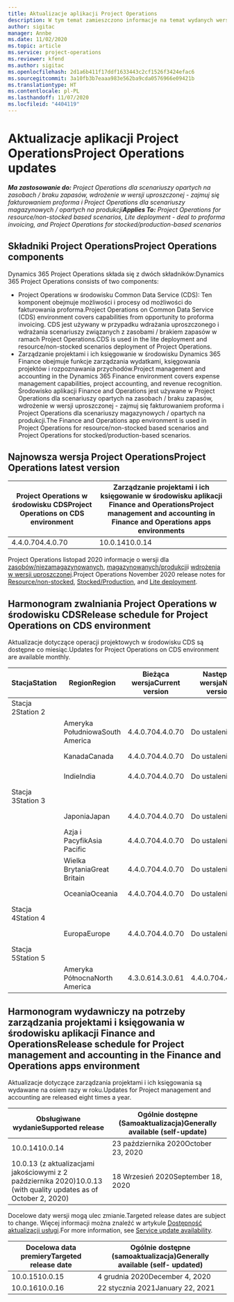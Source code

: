 ```yaml
---
title: Aktualizacje aplikacji Project Operations
description: W tym temat zamieszczono informacje na temat wydanych wersji Dynamics 365 Project Operations.
author: sigitac
manager: Annbe
ms.date: 11/02/2020
ms.topic: article
ms.service: project-operations
ms.reviewer: kfend
ms.author: sigitac
ms.openlocfilehash: 2d1a6b411f17ddf1633443c2cf1526f3424efac6
ms.sourcegitcommit: 3a10fb3b7eaaa983e562ba9cda0576966e09421b
ms.translationtype: HT
ms.contentlocale: pl-PL
ms.lasthandoff: 11/07/2020
ms.locfileid: "4404119"
---
```

# <a name="project-operations-updates"></a><span data-ttu-id="1cb2a-103">Aktualizacje aplikacji Project Operations</span><span class="sxs-lookup"><span data-stu-id="1cb2a-103">Project Operations updates</span></span>

<span data-ttu-id="1cb2a-104">_**Ma zastosowanie do:** Project Operations dla scenariuszy opartych na zasobach / braku zapasów, wdrożenie w wersji uproszczonej - zajmuj się fakturowaniem proforma i Project Operations dla scenariuszy magazynowych / opartych na produkcji_</span><span class="sxs-lookup"><span data-stu-id="1cb2a-104">_**Applies To:** Project Operations for resource/non-stocked based scenarios, Lite deployment - deal to proforma invoicing, and Project Operations for stocked/production-based scenarios_</span></span>

## <a name="project-operations-components"></a><span data-ttu-id="1cb2a-105">Składniki Project Operations</span><span class="sxs-lookup"><span data-stu-id="1cb2a-105">Project Operations components</span></span>

<span data-ttu-id="1cb2a-106">Dynamics 365 Project Operations składa się z dwóch składników:</span><span class="sxs-lookup"><span data-stu-id="1cb2a-106">Dynamics 365 Project Operations consists of two components:</span></span>

- <span data-ttu-id="1cb2a-107">Project Operations w środowisku Common Data Service (CDS): Ten komponent obejmuje możliwości i procesy od możliwości do fakturowania proforma.</span><span class="sxs-lookup"><span data-stu-id="1cb2a-107">Project Operations on Common Data Service (CDS) environment covers capabilities from opportunity to proforma invoicing.</span></span> <span data-ttu-id="1cb2a-108">CDS jest używany w przypadku wdrażania uproszczonego i wdrażania scenariuszy związanych z zasobami / brakiem zapasów w ramach Project Operations.</span><span class="sxs-lookup"><span data-stu-id="1cb2a-108">CDS is used in the lite deployment and resource/non-stocked scenarios deployment of Project Operations.</span></span>
- <span data-ttu-id="1cb2a-109">Zarządzanie projektami i ich księgowanie w środowisku Dynamics 365 Finance obejmuje funkcje zarządzania wydatkami, księgowania projektów i rozpoznawania przychodów.</span><span class="sxs-lookup"><span data-stu-id="1cb2a-109">Project management and accounting in the Dynamics 365 Finance environment covers expense management capabilities, project accounting, and revenue recognition.</span></span> <span data-ttu-id="1cb2a-110">Środowisko aplikacji Finance and Operations jest używane w Project Operations dla scenariuszy opartych na zasobach / braku zapasów, wdrożenie w wersji uproszczonej - zajmuj się fakturowaniem proforma i Project Operations dla scenariuszy magazynowych / opartych na produkcji.</span><span class="sxs-lookup"><span data-stu-id="1cb2a-110">The Finance and Operations app environment is used in Project Operations for resource/non-stocked based scenarios and Project Operations for stocked/production-based scenarios.</span></span>

## <a name="project-operations-latest-version"></a><span data-ttu-id="1cb2a-111">Najnowsza wersja Project Operations</span><span class="sxs-lookup"><span data-stu-id="1cb2a-111">Project Operations latest version</span></span>

| <span data-ttu-id="1cb2a-112">Project Operations w środowisku CDS</span><span class="sxs-lookup"><span data-stu-id="1cb2a-112">Project Operations on CDS environment</span></span> | <span data-ttu-id="1cb2a-113">Zarządzanie projektami i ich księgowanie w środowisku aplikacji Finance and Operations</span><span class="sxs-lookup"><span data-stu-id="1cb2a-113">Project management and accounting in Finance and Operations apps environments</span></span> |
| --- | --- |
| <span data-ttu-id="1cb2a-114">4.4.0.70</span><span class="sxs-lookup"><span data-stu-id="1cb2a-114">4.4.0.70</span></span> | <span data-ttu-id="1cb2a-115">10.0.14</span><span class="sxs-lookup"><span data-stu-id="1cb2a-115">10.0.14</span></span> |

<span data-ttu-id="1cb2a-116">Project Operations listopad 2020 informacje o wersji dla [zasobów/niezamagazynowanych](whats-new-nov-2020-resource-based.md), [magazynowanych/produkcji](../prod-pma/whats-new/whats-new-nov-2020-production-based.md)i [wdrożenia w wersji uproszczonej](../pro/whats-new/whats-new-nov-2020-lite.md).</span><span class="sxs-lookup"><span data-stu-id="1cb2a-116">Project Operations November 2020 release notes for [Resource/non-stocked](whats-new-nov-2020-resource-based.md), [Stocked/Production](../prod-pma/whats-new/whats-new-nov-2020-production-based.md), and [Lite deployment](../pro/whats-new/whats-new-nov-2020-lite.md).</span></span>

## <a name="release-schedule-for-project-operations-on-cds-environment"></a><span data-ttu-id="1cb2a-117">Harmonogram zwalniania Project Operations w środowisku CDS</span><span class="sxs-lookup"><span data-stu-id="1cb2a-117">Release schedule for Project Operations on CDS environment</span></span>

<span data-ttu-id="1cb2a-118">Aktualizacje dotyczące operacji projektowych w środowisku CDS są dostępne co miesiąc.</span><span class="sxs-lookup"><span data-stu-id="1cb2a-118">Updates for Project Operations on CDS environment are available monthly.</span></span> 

| <span data-ttu-id="1cb2a-119">Stacja</span><span class="sxs-lookup"><span data-stu-id="1cb2a-119">Station</span></span>   | <span data-ttu-id="1cb2a-120">Region</span><span class="sxs-lookup"><span data-stu-id="1cb2a-120">Region</span></span>        | <span data-ttu-id="1cb2a-121">Bieżąca wersja</span><span class="sxs-lookup"><span data-stu-id="1cb2a-121">Current version</span></span> | <span data-ttu-id="1cb2a-122">Następna wersja</span><span class="sxs-lookup"><span data-stu-id="1cb2a-122">Next version</span></span> | <span data-ttu-id="1cb2a-123">Ogólnie dostępne</span><span class="sxs-lookup"><span data-stu-id="1cb2a-123">Generally available</span></span> |
|-----------|---------------|-----------------|--------------|---------------------|
| <span data-ttu-id="1cb2a-124">Stacja 2</span><span class="sxs-lookup"><span data-stu-id="1cb2a-124">Station 2</span></span> |   &nbsp;      |    &nbsp;       | &nbsp;       |      &nbsp;         |
|   &nbsp;  | <span data-ttu-id="1cb2a-125">Ameryka Południowa</span><span class="sxs-lookup"><span data-stu-id="1cb2a-125">South America</span></span> |  <span data-ttu-id="1cb2a-126">4.4.0.70</span><span class="sxs-lookup"><span data-stu-id="1cb2a-126">4.4.0.70</span></span>       | <span data-ttu-id="1cb2a-127">Do ustalenia</span><span class="sxs-lookup"><span data-stu-id="1cb2a-127">TBD</span></span>     | <span data-ttu-id="1cb2a-128">20-Lis-20</span><span class="sxs-lookup"><span data-stu-id="1cb2a-128">20-Nov-20</span></span>           |
|    &nbsp; | <span data-ttu-id="1cb2a-129">Kanada</span><span class="sxs-lookup"><span data-stu-id="1cb2a-129">Canada</span></span>        |  <span data-ttu-id="1cb2a-130">4.4.0.70</span><span class="sxs-lookup"><span data-stu-id="1cb2a-130">4.4.0.70</span></span>       | <span data-ttu-id="1cb2a-131">Do ustalenia</span><span class="sxs-lookup"><span data-stu-id="1cb2a-131">TBD</span></span>     | <span data-ttu-id="1cb2a-132">20-Lis-20</span><span class="sxs-lookup"><span data-stu-id="1cb2a-132">20-Nov-20</span></span>           |
|   &nbsp;  | <span data-ttu-id="1cb2a-133">Indie</span><span class="sxs-lookup"><span data-stu-id="1cb2a-133">India</span></span>         |  <span data-ttu-id="1cb2a-134">4.4.0.70</span><span class="sxs-lookup"><span data-stu-id="1cb2a-134">4.4.0.70</span></span>       | <span data-ttu-id="1cb2a-135">Do ustalenia</span><span class="sxs-lookup"><span data-stu-id="1cb2a-135">TBD</span></span>     | <span data-ttu-id="1cb2a-136">20-Lis-20</span><span class="sxs-lookup"><span data-stu-id="1cb2a-136">20-Nov-20</span></span>           |
| <span data-ttu-id="1cb2a-137">Stacja 3</span><span class="sxs-lookup"><span data-stu-id="1cb2a-137">Station 3</span></span>  |      &nbsp;   |     &nbsp;      |     &nbsp;   |      &nbsp;         |
|   &nbsp;  | <span data-ttu-id="1cb2a-138">Japonia</span><span class="sxs-lookup"><span data-stu-id="1cb2a-138">Japan</span></span>         |  <span data-ttu-id="1cb2a-139">4.4.0.70</span><span class="sxs-lookup"><span data-stu-id="1cb2a-139">4.4.0.70</span></span>       | <span data-ttu-id="1cb2a-140">Do ustalenia</span><span class="sxs-lookup"><span data-stu-id="1cb2a-140">TBD</span></span>     | <span data-ttu-id="1cb2a-141">04-Gru-20</span><span class="sxs-lookup"><span data-stu-id="1cb2a-141">04-Dec-20</span></span>           |
|   &nbsp;  | <span data-ttu-id="1cb2a-142">Azja i Pacyfik</span><span class="sxs-lookup"><span data-stu-id="1cb2a-142">Asia Pacific</span></span>  |  <span data-ttu-id="1cb2a-143">4.4.0.70</span><span class="sxs-lookup"><span data-stu-id="1cb2a-143">4.4.0.70</span></span>       | <span data-ttu-id="1cb2a-144">Do ustalenia</span><span class="sxs-lookup"><span data-stu-id="1cb2a-144">TBD</span></span>     | <span data-ttu-id="1cb2a-145">04-Gru-20</span><span class="sxs-lookup"><span data-stu-id="1cb2a-145">04-Dec-20</span></span>           |
|   &nbsp;  | <span data-ttu-id="1cb2a-146">Wielka Brytania</span><span class="sxs-lookup"><span data-stu-id="1cb2a-146">Great Britain</span></span> |  <span data-ttu-id="1cb2a-147">4.4.0.70</span><span class="sxs-lookup"><span data-stu-id="1cb2a-147">4.4.0.70</span></span>       | <span data-ttu-id="1cb2a-148">Do ustalenia</span><span class="sxs-lookup"><span data-stu-id="1cb2a-148">TBD</span></span>     | <span data-ttu-id="1cb2a-149">04-Gru-20</span><span class="sxs-lookup"><span data-stu-id="1cb2a-149">04-Dec-20</span></span>           |
|   &nbsp;  | <span data-ttu-id="1cb2a-150">Oceania</span><span class="sxs-lookup"><span data-stu-id="1cb2a-150">Oceania</span></span>       |  <span data-ttu-id="1cb2a-151">4.4.0.70</span><span class="sxs-lookup"><span data-stu-id="1cb2a-151">4.4.0.70</span></span>       | <span data-ttu-id="1cb2a-152">Do ustalenia</span><span class="sxs-lookup"><span data-stu-id="1cb2a-152">TBD</span></span>     | <span data-ttu-id="1cb2a-153">04-Gru-20</span><span class="sxs-lookup"><span data-stu-id="1cb2a-153">04-Dec-20</span></span>           |
| <span data-ttu-id="1cb2a-154">Stacja 4</span><span class="sxs-lookup"><span data-stu-id="1cb2a-154">Station 4</span></span> |     &nbsp;    |     &nbsp;      |     &nbsp;   |      &nbsp;         |
|   &nbsp;  | <span data-ttu-id="1cb2a-155">Europa</span><span class="sxs-lookup"><span data-stu-id="1cb2a-155">Europe</span></span>        |  <span data-ttu-id="1cb2a-156">4.4.0.70</span><span class="sxs-lookup"><span data-stu-id="1cb2a-156">4.4.0.70</span></span>       | <span data-ttu-id="1cb2a-157">Do ustalenia</span><span class="sxs-lookup"><span data-stu-id="1cb2a-157">TBD</span></span>     | <span data-ttu-id="1cb2a-158">11-Gru-20</span><span class="sxs-lookup"><span data-stu-id="1cb2a-158">11-Dec-20</span></span>           |
| <span data-ttu-id="1cb2a-159">Stacja 5</span><span class="sxs-lookup"><span data-stu-id="1cb2a-159">Station 5</span></span> |     &nbsp;    |     &nbsp;      |     &nbsp;   |      &nbsp;         |
|   &nbsp;  | <span data-ttu-id="1cb2a-160">Ameryka Północna</span><span class="sxs-lookup"><span data-stu-id="1cb2a-160">North America</span></span> | <span data-ttu-id="1cb2a-161">4.3.0.61</span><span class="sxs-lookup"><span data-stu-id="1cb2a-161">4.3.0.61</span></span>        | <span data-ttu-id="1cb2a-162">4.4.0.70</span><span class="sxs-lookup"><span data-stu-id="1cb2a-162">4.4.0.70</span></span>     | <span data-ttu-id="1cb2a-163">15-Lis-20</span><span class="sxs-lookup"><span data-stu-id="1cb2a-163">15-Nov-20</span></span>           |

## <a name="release-schedule-for-project-management-and-accounting-in-the-finance-and-operations-apps-environment"></a><span data-ttu-id="1cb2a-164">Harmonogram wydawniczy na potrzeby zarządzania projektami i księgowania w środowisku aplikacji Finance and Operations</span><span class="sxs-lookup"><span data-stu-id="1cb2a-164">Release schedule for Project management and accounting in the Finance and Operations apps environment</span></span>

<span data-ttu-id="1cb2a-165">Aktualizacje dotyczące zarządzania projektami i ich księgowania są wydawane na osiem razy w roku.</span><span class="sxs-lookup"><span data-stu-id="1cb2a-165">Updates for Project management and accounting are released eight times a year.</span></span>

| <span data-ttu-id="1cb2a-166">Obsługiwane wydanie</span><span class="sxs-lookup"><span data-stu-id="1cb2a-166">Supported release</span></span> | <span data-ttu-id="1cb2a-167">Ogólnie dostępne (Samoaktualizacja)</span><span class="sxs-lookup"><span data-stu-id="1cb2a-167">Generally available (self-update)</span></span> |
| --- | --- |
| <span data-ttu-id="1cb2a-168">10.0.14</span><span class="sxs-lookup"><span data-stu-id="1cb2a-168">10.0.14</span></span> | <span data-ttu-id="1cb2a-169">23 października 2020</span><span class="sxs-lookup"><span data-stu-id="1cb2a-169">October 23, 2020</span></span> |
| <span data-ttu-id="1cb2a-170">10.0.13 (z aktualizacjami jakościowymi z 2 października 2020)</span><span class="sxs-lookup"><span data-stu-id="1cb2a-170">10.0.13 (with quality updates as of October 2, 2020)</span></span> | <span data-ttu-id="1cb2a-171">18 Wrzesień 2020</span><span class="sxs-lookup"><span data-stu-id="1cb2a-171">September 18, 2020</span></span> |

<span data-ttu-id="1cb2a-172">Docelowe daty wersji mogą ulec zmianie.</span><span class="sxs-lookup"><span data-stu-id="1cb2a-172">Targeted release dates are subject to change.</span></span> <span data-ttu-id="1cb2a-173">Więcej informacji można znaleźć w artykule [Dostępność aktualizacji usługi](https://docs.microsoft.com/dynamics365/fin-ops-core/fin-ops/get-started/public-preview-releases?toc=/dynamics365/finance/toc.json).</span><span class="sxs-lookup"><span data-stu-id="1cb2a-173">For more information, see [Service update availability](https://docs.microsoft.com/dynamics365/fin-ops-core/fin-ops/get-started/public-preview-releases?toc=/dynamics365/finance/toc.json).</span></span>

| <span data-ttu-id="1cb2a-174">Docelowa data premiery</span><span class="sxs-lookup"><span data-stu-id="1cb2a-174">Targeted release date</span></span> | <span data-ttu-id="1cb2a-175">Ogólnie dostępne (samoaktualizacja)</span><span class="sxs-lookup"><span data-stu-id="1cb2a-175">Generally available (self- updated)</span></span> |
| --- | --- |
| <span data-ttu-id="1cb2a-176">10.0.15</span><span class="sxs-lookup"><span data-stu-id="1cb2a-176">10.0.15</span></span> | <span data-ttu-id="1cb2a-177">4 grudnia 2020</span><span class="sxs-lookup"><span data-stu-id="1cb2a-177">December 4, 2020</span></span> |
| <span data-ttu-id="1cb2a-178">10.0.16</span><span class="sxs-lookup"><span data-stu-id="1cb2a-178">10.0.16</span></span> | <span data-ttu-id="1cb2a-179">22 stycznia 2021</span><span class="sxs-lookup"><span data-stu-id="1cb2a-179">January 22, 2021</span></span> |

